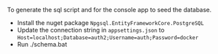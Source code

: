 To generate the sql script and for the console app to seed the database.
- Install the nuget package `Npgsql.EntityFrameworkCore.PostgreSQL`
- Update the connection string in `appsettings.json` to `Host=localhost;Database=auth2;Username=auth;Password=docker`
- Run ./schema.bat